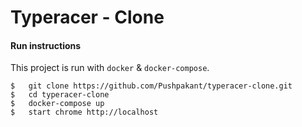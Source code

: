# Typeracer - Clone

#### Run instructions

This project is run with `docker` & `docker-compose`.

    $   git clone https://github.com/Pushpakant/typeracer-clone.git
    $   cd typeracer-clone
    $   docker-compose up
    $   start chrome http://localhost
